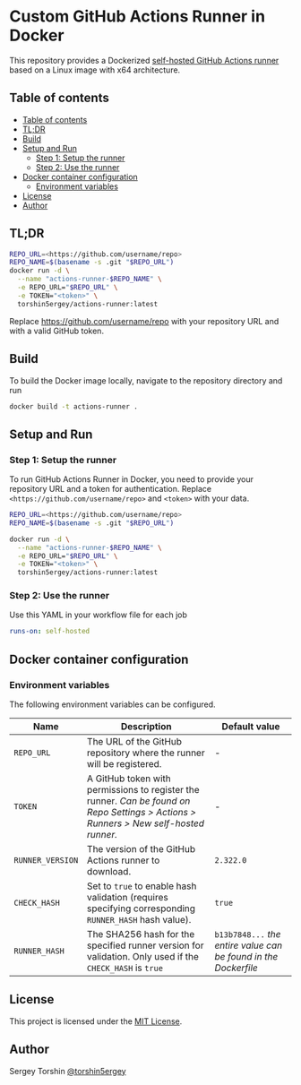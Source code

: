 # Custom GitHub Actions Runner in Docker

This repository provides a Dockerized [self-hosted GitHub Actions runner](https://docs.github.com/en/actions/hosting-your-own-runners/managing-self-hosted-runners/about-self-hosted-runners) based on a Linux image with x64 architecture.

## Table of contents

- [Table of contents](#table-of-contents)
- [TL;DR](#tldr)
- [Build](#build)
- [Setup and Run](#setup-and-run)
  - [Step 1: Setup the runner](#step-1-setup-the-runner)
  - [Step 2: Use the runner](#step-2-use-the-runner)
- [Docker container configuration](#docker-container-configuration)
  - [Environment variables](#environment-variables)
- [License](#license)
- [Author](#author)

## TL;DR

```bash
REPO_URL=<https://github.com/username/repo>
REPO_NAME=$(basename -s .git "$REPO_URL")
docker run -d \
  --name "actions-runner-$REPO_NAME" \
  -e REPO_URL="$REPO_URL" \
  -e TOKEN="<token>" \
  torshin5ergey/actions-runner:latest
```

Replace <https://github.com/username/repo> with your repository URL and <your-token> with a valid GitHub token.

## Build

To build the Docker image locally, navigate to the repository directory and run

```bash
docker build -t actions-runner .
```

## Setup and Run

### Step 1: Setup the runner

To run GitHub Actions Runner in Docker, you need to provide your repository URL and a token for authentication. Replace `<https://github.com/username/repo>` and `<token>` with your data.

```bash
REPO_URL=<https://github.com/username/repo>
REPO_NAME=$(basename -s .git "$REPO_URL")

docker run -d \
  --name "actions-runner-$REPO_NAME" \
  -e REPO_URL="$REPO_URL" \
  -e TOKEN="<token>" \
  torshin5ergey/actions-runner:latest
```

### Step 2: Use the runner

 Use this YAML in your workflow file for each job

```yaml
runs-on: self-hosted
```

## Docker container configuration

### Environment variables

The following environment variables can be configured.

| Name             | Description                                                                                                                           | Default value                                                   |
| ---------------- | ------------------------------------------------------------------------------------------------------------------------------------- | --------------------------------------------------------------- |
| `REPO_URL`       | The URL of the GitHub repository where the runner will be registered.                                                                 | -                                                               |
| `TOKEN`          | A GitHub token with permissions to register the runner. *Can be found on Repo Settings > Actions > Runners > New self-hosted runner.* | -                                                               |
| `RUNNER_VERSION` | The version of the GitHub Actions runner to download.                                                                                 | `2.322.0`                                                       |
| `CHECK_HASH`     | Set to `true` to enable hash validation (requires specifying corresponding `RUNNER_HASH` hash value).                                 | `true`                                                          |
| `RUNNER_HASH`    | The SHA256 hash for the specified runner version for validation. Only used if the `CHECK_HASH` is `true`                              | `b13b7848...` *the entire value can be found in the Dockerfile* |

## License

This project is licensed under the [MIT License](https://github.com/torshin5ergey/github-actions-docker-runner/blob/main/LICENSE).

## Author

Sergey Torshin [@torshin5ergey](https://github.com/torshin5ergey)
